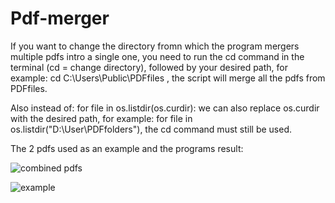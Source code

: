 # Pdf-merger

If you want to change the directory fromn which the program mergers multiple pdfs intro a single one, you need to run the cd command in the terminal (cd = change directory), followed by your desired path, for example: cd C:\Users\Public\PDFfiles , the script will merge all the pdfs from PDFfiles.

Also instead of: for file in os.listdir(os.curdir): we can also replace os.curdir with the desired path, for example: for file in os.listdir("D:\User\PDFfolders"),
the cd command must still be used.

The 2 pdfs used as an example and the programs result:

![combined pdfs](https://user-images.githubusercontent.com/118382269/206042137-a41c4714-d957-4eeb-bf5a-ec681ef9b951.JPG)

![example](https://user-images.githubusercontent.com/118382269/206042399-76175cd9-494a-4e83-be2e-5283cc0dbe06.JPG)
